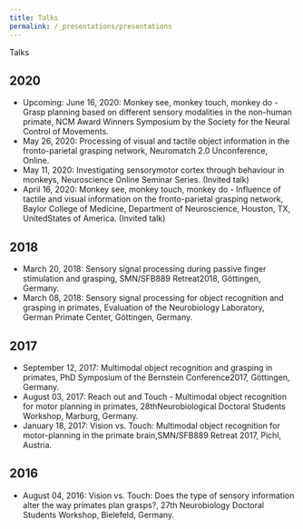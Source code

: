 ```yaml
---
title: Talks
permalink: /_presentations/presentations
---
```

Talks

2020
--
- Upcoming: June 16, 2020: Monkey see, monkey touch, monkey do - Grasp planning based on different sensory modalities in the non-human primate, NCM Award Winners Symposium by the Society for the Neural Control of Movements.
- May 26, 2020: Processing of visual and tactile object information in the fronto-parietal grasping network, Neuromatch 2.0 Unconference, Online.
- May 11, 2020: Investigating sensorymotor cortex through behaviour in monkeys, Neuroscience Online Seminar Series. (Invited talk)
- April 16, 2020: Monkey see, monkey touch, monkey do - Influence of tactile and visual information on the fronto-parietal grasping network, Baylor College of Medicine, Department of Neuroscience, Houston, TX, UnitedStates of America. (Invited talk)

2018
--
- March 20, 2018: Sensory signal processing during passive finger stimulation and grasping, SMN/SFB889 Retreat2018, Göttingen, Germany.
- March 08, 2018: Sensory signal processing for object recognition and grasping in primates, Evaluation of the Neurobiology Laboratory, German Primate Center, Göttingen, Germany.

2017
--
- September 12, 2017: Multimodal object recognition and grasping in primates, PhD Symposium of the Bernstein Conference2017, Göttingen, Germany.
-  August 03, 2017: Reach out and Touch - Multimodal object recognition for motor planning in primates, 28thNeurobiological Doctoral Students Workshop, Marburg, Germany.
-  January 18, 2017: Vision vs.  Touch:  Multimodal object recognition for motor-planning in the primate brain,SMN/SFB889 Retreat 2017, Pichl, Austria.

2016
--

-  August 04, 2016: Vision vs. Touch: Does the type of sensory information alter the way primates plan grasps?, 27th Neurobiology Doctoral Students Workshop, Bielefeld, Germany.
